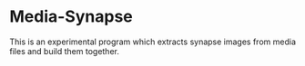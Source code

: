 # Media-Synapse #

This is an experimental program which extracts synapse images from media files and build them together.
